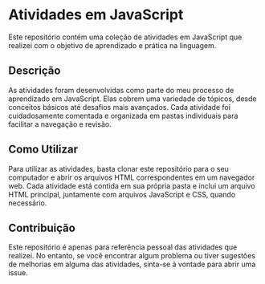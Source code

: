 # Atividades em JavaScript

Este repositório contém uma coleção de atividades em JavaScript que realizei com o objetivo de aprendizado e prática na linguagem.

## Descrição

As atividades foram desenvolvidas como parte do meu processo de aprendizado em JavaScript. Elas cobrem uma variedade de tópicos, desde conceitos básicos até desafios mais avançados. Cada atividade foi cuidadosamente comentada e organizada em pastas individuais para facilitar a navegação e revisão.


## Como Utilizar

Para utilizar as atividades, basta clonar este repositório para o seu computador e abrir os arquivos HTML correspondentes em um navegador web. Cada atividade está contida em sua própria pasta e inclui um arquivo HTML principal, juntamente com arquivos JavaScript e CSS, quando necessário.

## Contribuição

Este repositório é apenas para referência pessoal das atividades que realizei. No entanto, se você encontrar algum problema ou tiver sugestões de melhorias em alguma das atividades, sinta-se à vontade para abrir uma issue.
